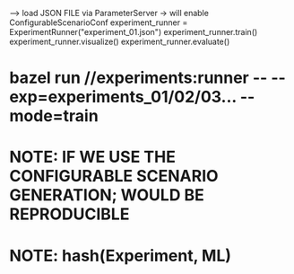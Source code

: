 --> load JSON FILE via ParameterServer -> will enable ConfigurableScenarioConf
experiment_runner = ExperimentRunner("experiment_01.json")
experiment_runner.train()
experiment_runner.visualize()
experiment_runner.evaluate()

# bazel run //experiments:runner --  --exp=experiments_01/02/03...  --mode=train
# NOTE: IF WE USE THE CONFIGURABLE SCENARIO GENERATION; WOULD BE REPRODUCIBLE
# NOTE: hash(Experiment, ML)

